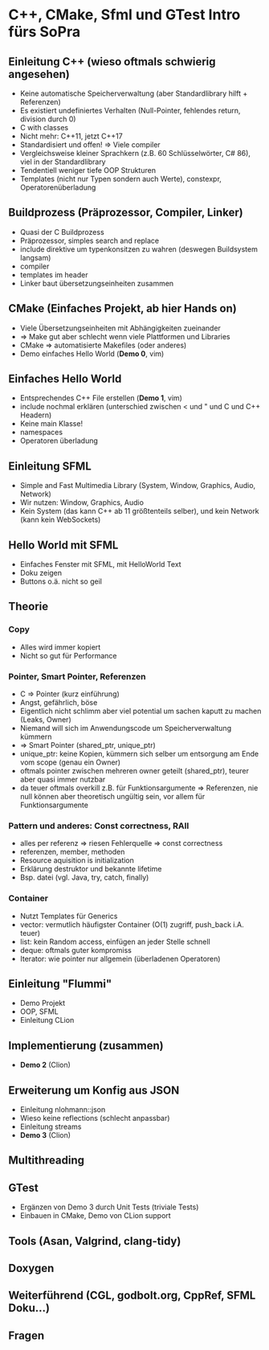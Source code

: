 # C++, CMake, Sfml und GTest Intro fürs SoPra
## Einleitung C++ (wieso oftmals schwierig angesehen)
 * Keine automatische Speicherverwaltung (aber Standardlibrary hilft + Referenzen)
 * Es existiert undefiniertes Verhalten (Null-Pointer, fehlendes return, division durch 0)
 * C with classes
 * Nicht mehr: C++11, jetzt C++17
 * Standardisiert und offen! => Viele compiler
 * Vergleichsweise kleiner Sprachkern (z.B. 60 Schlüsselwörter, C# 86), viel in der Standardlibrary
 * Tendentiell weniger tiefe OOP Strukturen
 * Templates (nicht nur Typen sondern auch Werte), constexpr, Operatorenüberladung
 
## Buildprozess (Präprozessor, Compiler, Linker)
 * Quasi der C Buildprozess
 * Präprozessor, simples search and replace
 * include direktive um typenkonsitzen zu wahren (deswegen Buildsystem langsam)
 * compiler
 * templates im header
 * Linker baut übersetzungseinheiten zusammen
 
## CMake (Einfaches Projekt, ab hier Hands on)
 * Viele Übersetzungseinheiten mit Abhängigkeiten zueinander
 * => Make gut aber schlecht wenn viele Plattformen und Libraries
 * CMake => automatisierte Makefiles (oder anderes)
 * Demo einfaches Hello World (**Demo 0**, vim)
 
## Einfaches Hello World
 * Entsprechendes C++ File erstellen (**Demo 1**, vim)
 * include nochmal erklären (unterschied zwischen < und " und C und C++ Headern)
 * Keine main Klasse!
 * namespaces
 * Operatoren überladung

## Einleitung SFML
 * Simple and Fast Multimedia Library (System, Window, Graphics, Audio, Network)
 * Wir nutzen: Window, Graphics, Audio
 * Kein System (das kann C++ ab 11 größtenteils selber), und kein Network (kann kein WebSockets)
 
## Hello World mit SFML
 * Einfaches Fenster mit SFML, mit HelloWorld Text
 * Doku zeigen
 * Buttons o.ä. nicht so geil
 
## Theorie
### Copy
 * Alles wird immer kopiert
 * Nicht so gut für Performance
### Pointer, Smart Pointer, Referenzen
 * C => Pointer (kurz einführung)
 * Angst, gefährlich, böse
 * Eigentlich nicht schlimm aber viel potential um sachen kaputt zu machen (Leaks, Owner)
 * Niemand will sich im Anwendungscode um Speicherverwaltung kümmern
 * => Smart Pointer (shared_ptr, unique_ptr)
 * unique_ptr: keine Kopien, kümmern sich selber um entsorgung am Ende vom scope (genau ein Owner)
 * oftmals pointer zwischen mehreren owner geteilt (shared_ptr), teurer aber quasi immer nutzbar
 * da teuer oftmals overkill z.B. für Funktionsargumente => Referenzen, nie null können aber theoretisch ungültig sein, vor allem für Funktionsargumente
### Pattern und anderes: Const correctness, RAII
 * alles per referenz => riesen Fehlerquelle => const correctness
 * referenzen, member, methoden
 * Resource aquisition is initialization
 * Erklärung destruktor und bekannte lifetime
 * Bsp. datei (vgl. Java, try, catch, finally)
### Container
 * Nutzt Templates für Generics
 * vector: vermutlich häufigster Container (O(1) zugriff, push_back i.A. teuer)
 * list: kein Random access, einfügen an jeder Stelle schnell
 * deque: oftmals guter kompromiss
 * Iterator: wie pointer nur allgemein (überladenen Operatoren)
 
## Einleitung "Flummi"
 * Demo Projekt
 * OOP, SFML
 * Einleitung CLion
 
## Implementierung (zusammen)
 * **Demo 2** (Clion)

## Erweiterung um Konfig aus JSON
 * Einleitung nlohmann::json
 * Wieso keine reflections (schlecht anpassbar)
 * Einleitung streams
 * **Demo 3** (Clion)
 
## Multithreading
## GTest
 * Ergänzen von Demo 3 durch Unit Tests (triviale Tests)
 * Einbauen in CMake, Demo von CLion support
 
## Tools (Asan, Valgrind, clang-tidy)
## Doxygen
## Weiterführend (CGL, godbolt.org, CppRef, SFML Doku...)
## Fragen
